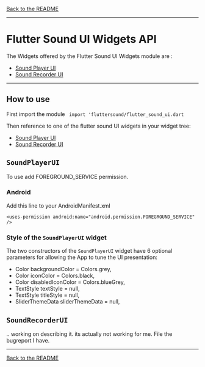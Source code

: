 [Back to the README](../README.md#flutter-sound-api)

-----------------------------------------------------------------------------------------------------------------------

# Flutter Sound UI Widgets API

The Widgets offered by the Flutter Sound UI Widgets module are :

- [Sound Player UI](#SoundPlayerUI)
- [Sound Recorder UI](#SoundRecorderUI)

-----------------------------------------------------------------------------------------------------------------------

## How to use
First import the module
``` import 'fluttersound/flutter_sound_ui.dart```

Then reference to one of the flutter sound UI widgets in your widget tree:

- [Sound Player UI](#SoundPlayerUI)
- [Sound Recorder UI](#SoundRecorderUI)

## `SoundPlayerUI`
To use add FOREGROUND_SERVICE permission.

### Android
Add this line to your AndroidManifest.xml
```
<uses-permission android:name="android.permission.FOREGROUND_SERVICE" />
```

### Style of the `SoundPlayerUI` widget

The two constructors of the `SoundPlayerUI` widget have 6 optional parameters for allowing the App to tune the UI presentation:

- Color backgroundColor = Colors.grey,
- Color iconColor = Colors.black,
- Color disabledIconColor = Colors.blueGrey,
- TextStyle textStyle = null,
- TextStyle titleStyle = null,
- SliderThemeData sliderThemeData = null,

## `SoundRecorderUI`
.. working on describing it.
its actually not working for me. File the bugreport I have.

-----------------------------------------------------------------------------------------------------------------------

[Back to the README](../README.md#flutter-sound-api)
